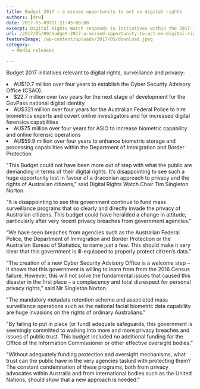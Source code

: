 ```yaml
---
title: Budget 2017 – a missed opportunity to act on digital rights
authors: [drw]
date: 2017-05-09T11:21:45+00:00
excerpt: Digital Rights Watch responds to initiatives within the 2017-18 Federal Budget.
url: /2017/05/09/budget-2017-a-missed-opportunity-to-act-on-digital-rights/
featureImage: /wp-content/uploads/2017/05/download.jpeg
category:
  - Media releases

---
```

<span style="font-weight: 400;">Budget 2017 initiatives relevant to digital rights, surveillance and privacy:</span>

<li style="font-weight: 400;">
  <span style="font-weight: 400;">AU$10.7 million over four years to establish the Cyber Security Advisory Office (CSAO).</span>
</li>
<li style="font-weight: 400;">
  <span style="font-weight: 400;">$22.7 million over two years for the next stage of development for the GovPass national digital identity</span>
</li>
<li style="font-weight: 400;">
  <span style="font-weight: 400;">AU$321 million over four years for the Australian Federal Police to hire biometrics experts and covert online investigators and for increased digital forensics capabilities</span>
</li>
<li style="font-weight: 400;">
  <span style="font-weight: 400;">AU$75 million over four years for ASIO to increase biometric capability and online forensic operations</span>
</li>
<li style="font-weight: 400;">
  <span style="font-weight: 400;">AU$59.9 million over four years to enhance biometric storage and processing capabilities within the Department of Immigration and Border Protection</span>
</li>

<span style="font-weight: 400;">"This Budget could not have been more out of step with what the public are demanding in terms of their digital rights. It&#8217;s disappointing to see such a huge opportunity lost in favour of a draconian approach to privacy and the rights of Australian citizens,&#8221; said Digital Rights Watch Chair Tim Singleton Norton.</span>

<span style="font-weight: 400;">&#8220;It is disappointing to see this government continue to fund mass surveillance programs that so clearly and directly invade the privacy of Australian citizens. This budget could have heralded a change in attitude, particularly after very recent privacy breaches from government agencies.&#8221;</span>

<span style="font-weight: 400;">&#8220;We have seen breaches from agencies such as the Australian Federal Police, the Department of Immigration and Border Protection or the Australian Bureau of Statistics, to name just a few. This should make it very clear that this government is ill-equipped to properly protect citizen&#8217;s data.&#8221;</span>

&#8220;The creation of a new Cyber Security Advisory Office is a welcome step &#8211; it shows that this government is willing to learn from from the 2016 Census failure. However, this will not solve the fundamental issues that caused this disaster in the first place &#8211; a complacency and total disrespect for personal privacy rights,&#8221; said Mr Singleton Norton.

<span style="font-weight: 400;">"The mandatory metadata retention scheme and associated mass surveillance operations such as the national facial biometric data capability are huge invasions on the rights of ordinary Australians."</span>

"By failing to put in place (or fund) adequate safeguards, this government is seemingly committed to walking into more and more privacy breaches and issues of public trust. This budget included no additional funding for the Office of the Information Commissioner or other effective oversight bodies.&#8221;

<span style="font-weight: 400;">"Without adequately funding protection and oversight mechanisms, what trust can the public have in the very agencies tasked with protecting them? The constant condemnation of these programs, both from privacy advocates within Australia and from international bodies such as the United Nations, should show that a new approach is needed."</span>
